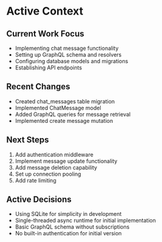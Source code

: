 # Active Context

## Current Work Focus
- Implementing chat message functionality
- Setting up GraphQL schema and resolvers
- Configuring database models and migrations
- Establishing API endpoints

## Recent Changes
- Created chat_messages table migration
- Implemented ChatMessage model
- Added GraphQL queries for message retrieval
- Implemented create message mutation

## Next Steps
1. Add authentication middleware
2. Implement message update functionality
3. Add message deletion capability
4. Set up connection pooling
5. Add rate limiting

## Active Decisions
- Using SQLite for simplicity in development
- Single-threaded async runtime for initial implementation
- Basic GraphQL schema without subscriptions
- No built-in authentication for initial version
